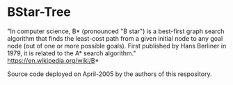 # BStar-Tree
"In computer science, B* (pronounced "B star") is a best-first graph search algorithm that finds the least-cost path from a given initial node to any goal node (out of one or more possible goals). First published by Hans Berliner in 1979, it is related to the A* search algorithm." https://en.wikipedia.org/wiki/B*

Source code deployed on April-2005 by the authors of this respository.
